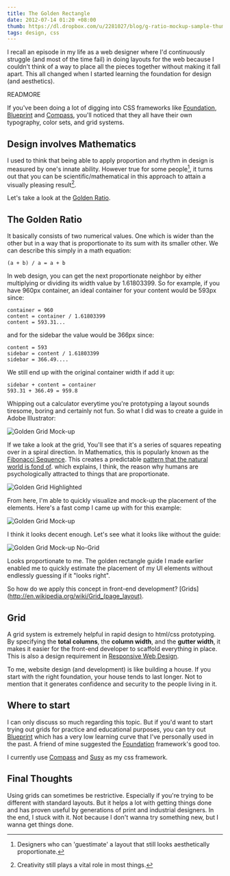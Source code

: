 ```yaml
---
title: The Golden Rectangle
date: 2012-07-14 01:20 +08:00
thumb: https://dl.dropbox.com/u/2281027/blog/g-ratio-mockup-sample-thumb.jpg
tags: design, css
---
```

I recall an episode in my life as a web designer where I'd continuously struggle (and most of the time fail) in doing layouts for the web because I couldn't think of a way to place all the pieces together without making it fall apart. This all changed when I started learning the foundation for design (and aesthetics).

READMORE

If you've been doing a lot of digging into CSS frameworks like [Foundation](http://zurb.foundation.org), [Blueprint](http://blueprintcss.org/) and [Compass](http://compass-style.org), you'll noticed that they all have their own typography, color sets, and grid systems.

Design involves Mathematics
---------------------------

I used to think that being able to apply proportion and rhythm in design is measured by one's innate ability. However true for some people[^1], it turns out that you can be scientific/mathematical in this approach to attain a visually pleasing result[^gr].

[^gr]: Creativity still plays a vital role in most things.

Let's take a look at the [Golden Ratio](http://en.wikipedia.org/wiki/Golden_ratio).

The Golden Ratio
----------------

It basically consists of two numerical values. One which is wider than the other but in a way that is proportionate to its sum with its smaller other. We can describe this simply in a math equation:

    (a + b) / a = a + b

In web design, you can get the next proportionate neighbor by either multiplying or dividing its width value by 1.61803399. So for example, if you have 960px container, an ideal container for your content would be 593px since:

    container = 960
    content = container / 1.61803399
    content = 593.31...

and for the sidebar the value would be 366px since:

    content = 593
    sidebar = content / 1.61803399
    sidebar = 366.49....

We still end up with the original container width if add it up:

    sidebar + content = container
    593.31 + 366.49 = 959.8

Whipping out a calculator everytime you're prototyping a layout sounds tiresome, boring and certainly not fun. So what I did was to create a guide in Adobe Illustrator:

![Golden Grid Mock-up](https://dl.dropbox.com/u/2281027/blog/g-ratio-thumb.png)

If we take a look at the grid, You'll see that it's a series of squares repeating over in a spiral direction. In Mathematics, this is popularly known as the [Fibonacci Sequence](http://en.wikipedia.org/wiki/Fibonacci_number). This creates a predictable [pattern that the natural world is fond of](http://en.wikipedia.org/wiki/Patterns_in_nature). which explains, I think, the reason why humans are psychologically attracted to things that are proportionate.

![Golden Grid Highlighted](https://dl.dropbox.com/u/2281027/blog/g-ratio-highlighted-thumb.jpg)

From here, I'm able to quickly visualize and mock-up the placement of the elements. Here's a fast comp I came up with for this example:

![Golden Grid Mock-up](https://dl.dropbox.com/u/2281027/blog/g-ratio-mockup-sample.jpg)

I think it looks decent enough. Let's see what it looks like without the guide:

![Golden Grid Mock-up No-Grid](https://dl.dropbox.com/u/2281027/blog/g-ratio-mockup-sample-clean.jpg)

Looks proportionate to me. The golden rectangle guide I made earlier enabled me to quickly estimate the placement of my UI elements without endlessly guessing if it "looks right".

So how do we apply this concept in front-end development? [Grids](http://en.wikipedia.org/wiki/Grid_(page_layout).

Grid
----

A grid system is extremely helpful in rapid design to html/css prototyping. By specifying the __total columns__, the __column width__, and the __gutter width__, it makes it easier for the front-end developer to scaffold everything in place. This is also a design requirement in [Responsive Web Design](http://en.wikipedia.org/wiki/Responsive_Web_Design).

To me, website design (and development) is like building a house. If you start with the right foundation, your house tends to last longer. Not to mention that it generates confidence and security to the people living in it.

Where to start
--------------

I can only discuss so much regarding this topic. But if you'd want to start trying out grids for practice and educational purposes, you can try out [Blueprint](http://blueprintcss.org) which has a very low learning curve that I've personally used in the past. A friend of mine suggested the [Foundation](http://zurb.foundation.org) framework's good too.

I currently use [Compass](http://compass-style.org) and [Susy](http://susy.oddbird.net/) as my css framework.

Final Thoughts
--------------

Using grids can sometimes be restrictive. Especially if you're trying to be different with standard layouts. But it helps a lot with getting things done and has proven useful by generations of print and industrial designers. In the end, I stuck with it. Not because I don't wanna try something new, but I wanna get things done. 


[^1]: Designers who can 'guestimate' a layout that still looks aesthetically proportionate.
